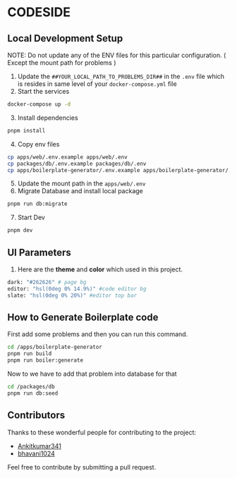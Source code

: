 # CODESIDE

## Local Development Setup

NOTE: Do not update any of the ENV files for this particular configuration. ( Except the mount path for problems )
1. Update the ``##YOUR_LOCAL_PATH_TO_PROBLEMS_DIR##`` in the `.env` file which is resides in same level of your `docker-compose.yml` file
2. Start the services
```bash
docker-compose up -d
```
3. Install dependencies
```bash
pnpm install
```
4. Copy env files
```bash
cp apps/web/.env.example apps/web/.env
cp packages/db/.env.example packages/db/.env
cp apps/boilerplate-generator/.env.example apps/boilerplate-generator/.env
```
5. Update the mount path in the ``apps/web/.env``
6. Migrate Database and install local package
```bash
pnpm run db:migrate
```
7. Start Dev
```bash
pnpm dev
```

## UI Parameters

1. Here are the **theme** and **color** which used in this project.

```bash
dark: "#262626" # page bg
editor: "hsl(0deg 0% 14.9%)" #code editor bg
slate: "hsl(0deg 0% 20%)" #editor top bar
```
## How to Generate Boilerplate code

First add some problems and then you can run this command.

```bash
cd /apps/boilerplate-generator
pnpm run build
pnpm run boiler:generate
```

Now to we have to add that problem into database for that

```bash
cd /packages/db
pnpm run db:seed
```


## Contributors

Thanks to these wonderful people for contributing to the project:

- [Ankitkumar341](https://github.com/Ankitkumar341)
- [bhavani1024](https://github.com/bhavani1024)

Feel free to contribute by submitting a pull request.
